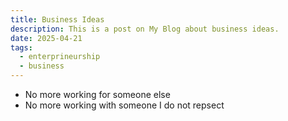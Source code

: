 ```yaml
---
title: Business Ideas
description: This is a post on My Blog about business ideas.
date: 2025-04-21
tags: 
  - enterprineurship
  - business
---
```


- No more working for someone else
- No more working with someone I do not repsect